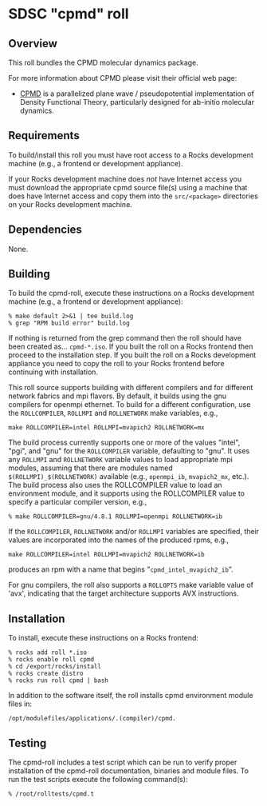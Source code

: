 # SDSC "cpmd" roll

## Overview

This roll bundles the CPMD molecular dynamics package.

For more information about CPMD please visit their official web page:

- <a href="http://www.cpmd.org" target="_blank">CPMD</a> is a parallelized plane
wave / pseudopotential implementation of Density Functional Theory, particularly
designed for ab-initio molecular dynamics.

## Requirements

To build/install this roll you must have root access to a Rocks development
machine (e.g., a frontend or development appliance).

If your Rocks development machine does *not* have Internet access you must
download the appropriate cpmd source file(s) using a machine that does
have Internet access and copy them into the `src/<package>` directories on your
Rocks development machine.


## Dependencies

None.


## Building

To build the cpmd-roll, execute these instructions on a Rocks development
machine (e.g., a frontend or development appliance):

```shell
% make default 2>&1 | tee build.log
% grep "RPM build error" build.log
```

If nothing is returned from the grep command then the roll should have been
created as... `cpmd-*.iso`. If you built the roll on a Rocks frontend then
proceed to the installation step. If you built the roll on a Rocks development
appliance you need to copy the roll to your Rocks frontend before continuing
with installation.

This roll source supports building with different compilers and for different
network fabrics and mpi flavors.  By default, it builds using the gnu compilers
for openmpi ethernet.  To build for a different configuration, use the
`ROLLCOMPILER`, `ROLLMPI` and `ROLLNETWORK` make variables, e.g.,

```shell
make ROLLCOMPILER=intel ROLLMPI=mvapich2 ROLLNETWORK=mx 
```

The build process currently supports one or more of the values "intel", "pgi",
and "gnu" for the `ROLLCOMPILER` variable, defaulting to "gnu".
It uses any `ROLLMPI` and `ROLLNETWORK` variable values to load appropriate mpi
modules, assuming that there are modules named `$(ROLLMPI)_$(ROLLNETWORK)`
available (e.g., `openmpi_ib`, `mvapich2_mx`, etc.).  The build process also
uses the ROLLCOMPILER value to load an environment module, and it supports
using the ROLLCOMPILER value to specify a particular compiler version, e.g.,

```shell
% make ROLLCOMPILER=gnu/4.8.1 ROLLMPI=openmpi ROLLNETWORK=ib
```

If the `ROLLCOMPILER`, `ROLLNETWORK` and/or `ROLLMPI` variables are specified,
their values are incorporated into the names of the produced rpms, e.g.,

```shell
make ROLLCOMPILER=intel ROLLMPI=mvapich2 ROLLNETWORK=ib
```
produces an rpm with a name that begins "`cpmd_intel_mvapich2_ib`".

For gnu compilers, the roll also supports a `ROLLOPTS` make variable value of
'avx', indicating that the target architecture supports AVX instructions.


## Installation

To install, execute these instructions on a Rocks frontend:

```shell
% rocks add roll *.iso
% rocks enable roll cpmd
% cd /export/rocks/install
% rocks create distro
% rocks run roll cpmd | bash
```

In addition to the software itself, the roll installs cpmd environment
module files in:

```shell
/opt/modulefiles/applications/.(compiler)/cpmd.
```


## Testing

The cpmd-roll includes a test script which can be run to verify proper
installation of the cpmd-roll documentation, binaries and module files. To
run the test scripts execute the following command(s):

```shell
% /root/rolltests/cpmd.t 
```
